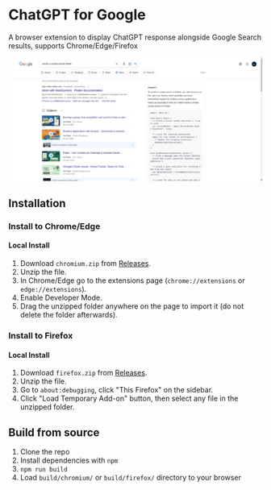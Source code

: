 # ChatGPT for Google

A browser extension to display ChatGPT response alongside Google Search results, supports Chrome/Edge/Firefox

![Screenshot](screenshot.jpg?raw=true)

## Installation

### Install to Chrome/Edge

#### Local Install

1. Download `chromium.zip` from [Releases](https://github.com/virajbhartiya/ChatGPT-Google/releases).
2. Unzip the file.
3. In Chrome/Edge go to the extensions page (`chrome://extensions` or `edge://extensions`).
4. Enable Developer Mode.
5. Drag the unzipped folder anywhere on the page to import it (do not delete the folder afterwards).

### Install to Firefox

#### Local Install

1. Download `firefox.zip` from [Releases](https://github.com/virajbhartiya/ChatGPT-Google/releases).
2. Unzip the file.
3. Go to `about:debugging`, click "This Firefox" on the sidebar.
4. Click "Load Temporary Add-on" button, then select any file in the unzipped folder.

## Build from source

1. Clone the repo
2. Install dependencies with `npm`
3. `npm run build`
4. Load `build/chromium/` or `build/firefox/` directory to your browser
